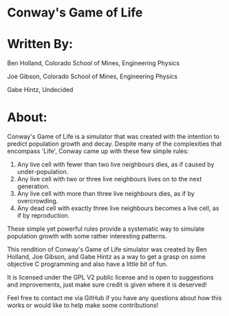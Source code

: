 Conway's Game of Life
=====

Written By:
=====
Ben Holland, Colorado School of Mines, Engineering Physics 

Joe Gibson, Colorado School of Mines, Engineering Physics

Gabe Hintz, Undecided

About:
======

  Conway's Game of Life is a simulator that was created with the intention to predict population growth and decay. Despite many of the complexities that encompass 'Life', Conway came up with these few simple rules:

1. Any live cell with fewer than two live neighbours dies, as if caused by under-population.
2. Any live cell with two or three live neighbours lives on to the next generation.
3. Any live cell with more than three live neighbours dies, as if by overcrowding.
4. Any dead cell with exactly three live neighbours becomes a live cell, as if by reproduction.

  These simple yet powerful rules provide a systematic way to simulate population growth with some rather interesting patterns.

  This rendition of Conway's Game of Life simulator was created by Ben Holland, Joe Gibson, and Gabe Hintz as a way to get a grasp on some objective C programming and also have a little bit of fun. 

  It is licensed under the GPL V2 public license and is open to suggestions and improvements, just make sure credit is given where it is deserved!

  Feel free to contact me via GitHub if you have any questions about how this works or would like to help make some contributions!
